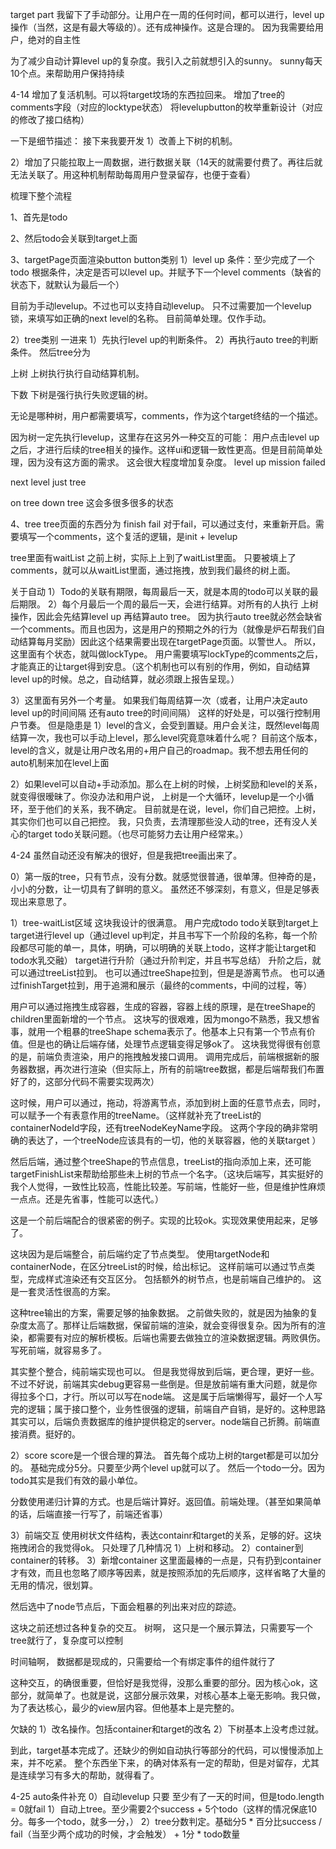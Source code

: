 target part
我留下了手动部分。让用户在一周的任何时间，都可以进行，level up操作（当然，这是有最大等级的）。还有成神操作。这是合理的。
因为我需要给用户，绝对的自主性

为了减少自动计算level up的复杂度。我引入之前就想引入的sunny。
sunny每天10个点。来帮助用户保持持续

4-14
增加了复活机制。可以将target坟场的东西拉回来。
增加了tree的comments字段（对应的locktype状态）
将levelupbutton的枚举重新设计（对应的修改了接口结构）

一下是细节描述：
接下来我要开发
1）改善上下树的机制。

2）增加了只能拉取上一周数据，进行数据关联（14天的就需要付费了。再往后就无法关联了。用这种机制帮助每周用户登录留存，也便于查看）





梳理下整个流程

1、首先是todo

2、然后todo会关联到target上面

3、targetPage页面渲染button
button类别
1）level up
条件：至少完成了一个todo
根据条件，决定是否可以level up。并赋予下一个level comments（缺省的状态下，就默认为最后一个）

目前为手动levelup。不过也可以支持自动levelup。
只不过需要加一个levelup锁，来填写如正确的next level的名称。
目前简单处理。仅作手动。

2）tree类别
一进来
1）先执行level up的判断条件。
2）再执行auto tree的判断条件。
然后tree分为

上树
上树执行执行自动结算机制。

下数
下树是强行执行失败逻辑的树。

无论是哪种树，用户都需要填写，comments，作为这个target终结的一个描述。

因为树一定先执行levelup，这里存在这另外一种交互的可能：
用户点击level up 之后，才进行后续的tree相关的操作。这样ui和逻辑一致性更高。但是目前简单处理，因为没有这方面的需求。
这会很大程度增加复杂度。
level up
mission failed

next level
just tree

on tree
down tree
这会多很多很多的状态

4、tree
tree页面的东西分为
finish
fail
对于fail，可以通过支付，来重新开启。需要填写一个comments，这个复活的逻辑，是init + levelup



tree里面有waitList
之前上树，实际上上到了waitList里面。
只要被填上了comments，就可以从waitList里面，通过拖拽，放到我们最终的树上面。







关于自动
1）Todo的关联有期限，每周最后一天，就是本周的todo可以关联的最后期限。
2）每个月最后一个周的最后一天，会进行结算。对所有的人执行 上树操作，因此会先结算level up 再结算auto tree。
因为执行auto tree就必然会缺省一个comments。而且也因为，这是用户的预期之外的行为（就像是炉石帮我们自动结算每月奖励）因此这个结果需要出现在targetPage页面。以警世人。
所以，这里面有个状态，就叫做lockType。
用户需要填写lockType的comments之后，才能真正的让target得到安息。（这个机制也可以有别的作用，例如，自动结算level up的时候。总之，自动结算，就必须跟上报告呈现。）

3）这里面有另外一个考量。
如果我们每周结算一次（或者，让用户决定auto level up的时间间隔 还有auto tree的时间间隔）
这样的好处是，可以强行控制用户节奏。
但是隐患是
1）level的含义，会受到置疑。用户会关注，既然level每周结算一次，我也可以手动上level，那么level究竟意味着什么呢？
目前这个版本，level的含义，就是让用户改名用的+用户自己的roadmap。我不想去用任何的auto机制来加在level上面

2）如果level可以自动+手动添加。那么在上树的时候，上树奖励和level的关系，就变得很暧昧了。你没办法和用户说，
上树是一个大循环，levelup是一个小循环，至于他们的关系，我不确定。
目前就是在说，level，你们自己把控。上树，其实你们也可以自己把控。
我，只负责，去清理那些没人动的tree，还有没人关心的target todo关联问题。（也尽可能努力去让用户经常来。）


4-24
虽然自动还没有解决的很好，但是我把tree画出来了。

0）第一版的tree，只有节点，没有分数。就感觉很普通，很单薄。但神奇的是，小小的分数，让一切具有了鲜明的意义。
虽然还不够深刻，有意义，但是足够表现出来意思了。

1）tree-waitList区域
这块我设计的很满意。
用户完成todo
todo关联到target上
target进行level up（通过level up判定，并且书写下一个阶段的名称，每一个阶段都尽可能的单一，具体，明确，可以明确的关联上todo，这样才能让target和todo水乳交融）
target进行升阶（通过升阶判定，并且书写总结）
升阶之后，就可以通过treeList拉到。
也可以通过treeShape拉到，但是是游离节点。
也可以通过finishTarget拉到，用于追溯和展示（最终的comments，中间的过程，等）


用户可以通过拖拽生成容器，生成的容器，容器上线的原理，是在treeShape的children里面新增的一个节点。
这块写的很艰难，因为mongo不熟悉，我又想省事，就用一个粗暴的treeShape schema表示了。他基本上只有第一个节点有价值。但是也的确让后端存储，处理节点逻辑变得足够ok了。
这块我觉得很有创意的是，前端负责渲染，用户的拖拽触发接口调用。
调用完成后，前端根据新的服务器数据，再次进行渲染（但实际上，所有的前端tree数据，都是后端帮我们布置好了的，这部分代码不需要实现两次）

这时候，用户可以通过，拖动，将游离节点，添加到树上面的任意节点去，同时，可以赋予一个有表意作用的treeName。（这样就补充了treeList的containerNodeId字段，还有treeNodeKeyName字段。
这两个字段的确非常明确的表达了，一个treeNode应该具有的一切，他的关联容器，他的关联target
）

然后后端，通过整个treeShape的节点信息，treeList的指向添加上来，还可能targetFinishList来帮助给那些未上树的节点一个名字。（这块后端写，其实挺好的我个人觉得，一致性比较高，性能比较差。写前端，性能好一些，但是维护性麻烦一点点。还是先省事，性能可以迭代。）

这是一个前后端配合的很紧密的例子。实现的比较ok。实现效果使用起来，足够了。

这块因为是后端整合，前后端约定了节点类型。
使用targetNode和containerNode，在区分treeList的时候，给出标记。
这样前端可以通过节点类型，完成样式渲染还有交互区分。
包括额外的树节点，也是前端自己维护的。
这是一套灵活性很高的方案。


这种tree输出的方案，需要足够的抽象数据。
之前做失败的，就是因为抽象的复杂度太高了。那样让后端数据，保留前端的渲染，就会变得很复杂。因为所有的渲染，都需要有对应的解析模板。后端也需要去做独立的渲染数据逻辑。两败俱伤。写死前端，就容易多了。



其实整个整合，纯前端实现也可以。
但是我觉得放到后端，更合理，更好一些。不过不好说，前端其实debug更容易一些倒是。但是放前端有重大问题，就是你得拉多个口，才行。所以可以写在node端。
这是属于后端懒得写，最好一个人写完的逻辑；属于接口整个，业务性很强的逻辑，前端自产自销，是好的。这种思路其实可以，后端负责数据库的维护提供稳定的server。node端自己折腾。前端直接消费。挺好的。




2）score
score是一个很合理的算法。
首先每个成功上树的target都是可以加分的。
基础完成分5分。只要至少两个level up就可以了。
然后一个todo一分。因为todo其实是我们有效的最小单位。

分数使用递归计算的方式。也是后端计算好。返回值。前端处理。（甚至如果简单的话，后端直接一行写了，前端还省事）


3）前端交互
使用树状文件结构，表达containr和target的关系，足够的好。这块拖拽闭合的我觉得ok。
只处理了几种情况
1）上树和移动。
2）container到container的转移。
3）新增container
这里面最棒的一点是，只有扔到container才有效，而且也忽略了顺序等因素，就是按照添加的先后顺序，这样省略了大量的无用的情况，很划算。

然后选中了node节点后，下面会粗暴的列出来对应的踪迹。

这块之前还想过各种复杂的交互。
树啊，
这只是一个展示算法，只需要写一个tree就行了，复杂度可以控制

时间轴啊，
数据都是现成的，只需要给一个有绑定事件的组件就行了

这种交互，的确很重要，但恰好是我觉得，没那么重要的部分。因为核心ok，这部分，就简单了。也就是说，这部分展示效果，对核心基本上毫无影响。我只做，
为了表达核心，最少的view层内容。但他基本上是完整的。




欠缺的
1）改名操作。包括container和target的改名
2）下树基本上没考虑过就。

到此，target基本完成了。还缺少的例如自动执行等部分的代码，可以慢慢添加上来，并不吃紧。
整个东西坐下来，的确对体系有一定的帮助，但是对留存，尤其是连续学习有多大的帮助，就得看了。

4-25
auto条件补充
0）自动levelup 只要 至少有了一天的时间，但是todo.length = 0就fail
1）自动上tree。至少需要2个success + 5个todo（这样的情况保底10分。每多一个todo，就多一分，）
2）tree分数判定。基础分5 * 百分比success / fail（当至少两个成功的时候，才会触发） + 1分 * todo数量